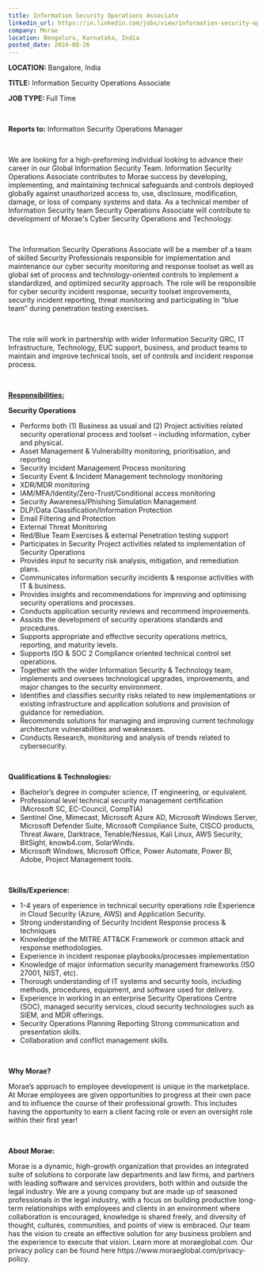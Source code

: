 ```yaml
---
title: Information Security Operations Associate
linkedin_url: https://in.linkedin.com/jobs/view/information-security-operations-associate-at-morae-4007779229?position=41&pageNum=0&refId=Ws4E0X6aDNhIUt22%2B9u5fw%3D%3D&trackingId=RGKka2VHUF5vbiTl9gycmw%3D%3D
company: Morae
location: Bengaluru, Karnataka, India
posted_date: 2024-08-26
---
```


<div class="description__text description__text--rich">
<section class="show-more-less-html" data-max-lines="5">
<div class="show-more-less-html__markup show-more-less-html__markup--clamp-after-5 relative overflow-hidden">
<p><strong>LOCATION: </strong>Bangalore, India</p><p><strong>TITLE:</strong> Information Security Operations Associate</p><p><strong>JOB TYPE: </strong>Full Time</p><p><br/></p><p><strong>Reports to:</strong> Information Security Operations Manager</p><p><br/></p><p>We are looking for a high-preforming individual looking to advance their career in our Global Information Security Team. Information Security Operations Associate contributes to Morae success by developing, implementing, and maintaining technical safeguards and controls deployed globally against unauthorized access to, use, disclosure, modification, damage, or loss of company systems and data. As a technical member of Information Security team Security Operations Associate will contribute to development of Morae's Cyber Security Operations and Technology.</p><p><br/></p><p>The Information Security Operations Associate will be a member of a team of skilled Security Professionals responsible for implementation and maintenance our cyber security monitoring and response toolset as well as global set of process and technology-oriented controls to implement a standardized, and optimized security approach. The role will be responsible for cyber security incident response, security toolset improvements, security incident reporting, threat monitoring and participating in “blue team” during penetration testing exercises.</p><p><br/></p><p>The role will work in partnership with wider Information Security GRC, IT Infrastructure, Technology, EUC support, business, and product teams to maintain and improve technical tools, set of controls and incident response process.</p><p><br/></p><p><strong><u>Responsibilities:</u></strong></p><p><strong>Security Operations</strong></p><ul><li>Performs both (1) Business as usual and (2) Project activities related security operational process and toolset – including information, cyber and physical.</li><li>Asset Management &amp; Vulnerability monitoring, prioritisation, and reporting</li><li>Security Incident Management Process monitoring</li><li>Security Event &amp; Incident Management technology monitoring</li><li>XDR/MDR monitoring</li><li>IAM/MFA/Identity/Zero-Trust/Conditional access monitoring</li><li>Security Awareness/Phishing Simulation Management</li><li>DLP/Data Classification/Information Protection</li><li>Email Filtering and Protection</li><li>External Threat Monitoring</li><li>Red/Blue Team Exercises &amp; external Penetration testing support</li><li>Participates in Security Project activities related to implementation of Security Operations</li><li>Provides input to security risk analysis, mitigation, and remediation plans.</li><li>Communicates information security incidents &amp; response activities with IT &amp; business.</li><li>Provides insights and recommendations for improving and optimising security operations and processes.</li><li>Conducts application security reviews and recommend improvements.</li><li>Assists the development of security operations standards and procedures.</li><li>Supports appropriate and effective security operations metrics, reporting, and maturity levels.</li><li>Supports ISO &amp; SOC 2 Compliance oriented technical control set operations.</li><li>Together with the wider Information Security &amp; Technology team, implements and oversees technological upgrades, improvements, and major changes to the security environment.</li><li>Identifies and classifies security risks related to new implementations or existing infrastructure and application solutions and provision of guidance for remediation.</li><li>Recommends solutions for managing and improving current technology architecture vulnerabilities and weaknesses.</li><li>Conducts Research, monitoring and analysis of trends related to cybersecurity.</li></ul><p><br/></p><p><strong>Qualifications &amp; Technologies:</strong></p><ul><li>Bachelor’s degree in computer science, IT engineering, or equivalent.</li><li>Professional level technical security management certification (Microsoft SC, EC-Council, CompTIA)</li><li>Sentinel One, Mimecast, Microsoft Azure AD, Microsoft Windows Server, Microsoft Defender Suite, Microsoft Compliance Suite, CISCO products, Threat Aware, Darktrace, Tenable/Nessus, Kali Linux, AWS Security, BitSight, knowb4.com, SolarWinds.</li><li>Microsoft Windows, Microsoft Office, Power Automate, Power BI, Adobe, Project Management tools.</li></ul><p><br/></p><p><strong>Skills/Experience:</strong></p><ul><li>1-4 years of experience in technical security operations role Experience in Cloud Security (Azure, AWS) and Application Security.</li><li>Strong understanding of Security Incident Response process &amp; techniques</li><li>Knowledge of the MITRE ATT&amp;CK Framework or common attack and response methodologies.</li><li>Experience in incident response playbooks/processes implementation</li><li>Knowledge of major information security management frameworks (ISO 27001, NIST, etc).</li><li>Thorough understanding of IT systems and security tools, including methods, procedures, equipment, and software used for delivery.</li><li>Experience in working in an enterprise Security Operations Centre (SOC), managed security services, cloud security technologies such as SIEM, and MDR offerings.</li><li>Security Operations Planning Reporting Strong communication and presentation skills.</li><li>Collaboration and conflict management skills.</li></ul><p><br/></p><p><strong>Why Morae?</strong></p><p>Morae’s approach to employee development is unique in the marketplace. At Morae employees are given opportunities to progress at their own pace and to influence the course of their professional growth. This includes having the opportunity to earn a client facing role or even an oversight role within their first year!</p><p><br/></p><p><strong>About Morae:</strong></p><p>Morae is a dynamic, high-growth organization that provides an integrated suite of solutions to corporate law departments and law firms, and partners with leading software and services providers, both within and outside the legal industry. We are a young company but are made up of seasoned professionals in the legal industry, with a focus on building productive long-term relationships with employees and clients in an environment where collaboration is encouraged, knowledge is shared freely, and diversity of thought, cultures, communities, and points of view is embraced. Our team has the vision to create an effective solution for any business problem and the experience to execute that vision. Learn more at moraeglobal.com. Our privacy policy can be found here https://www.moraeglobal.com/privacy-policy.</p><p></p>
</div>


<!-- --> </section>
</div>